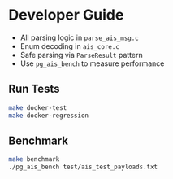 # Developer Guide

- All parsing logic in `parse_ais_msg.c`
- Enum decoding in `ais_core.c`
- Safe parsing via `ParseResult` pattern
- Use `pg_ais_bench` to measure performance

## Run Tests

```bash
make docker-test
make docker-regression
```

## Benchmark

```bash
make benchmark
./pg_ais_bench test/ais_test_payloads.txt
```
